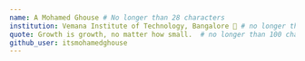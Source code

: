 ```yaml
---
name: A Mohamed Ghouse # No longer than 28 characters
institution: Vemana Institute of Technology, Bangalore 🚩 # no longer than 58 characters
quote: Growth is growth, no matter how small.  # no longer than 100 characters, avoid using quotes(") to guarantee the format remains the same.
github_user: itsmohamedghouse
---
```


